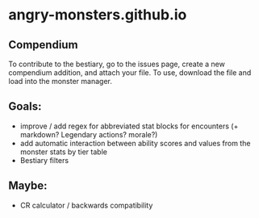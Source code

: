 # angry-monsters.github.io

## Compendium
To contribute to the bestiary, go to the issues page, create a new compendium addition, and attach your file. To use, download the file and load into the monster manager.

## Goals:
- improve / add regex for abbreviated stat blocks for encounters (+ markdown? Legendary actions? morale?)
- add automatic interaction between ability scores and values from the monster stats by tier table
- Bestiary filters

## Maybe:
- CR calculator / backwards compatibility
